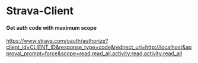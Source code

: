 # Strava-Client

#### Get auth code with maximum scope
https://www.strava.com/oauth/authorize?client_id=CLIENT_ID&response_type=code&redirect_uri=http://localhost&approval_prompt=force&scope=read,read_all,activity:read,activity:read_all
